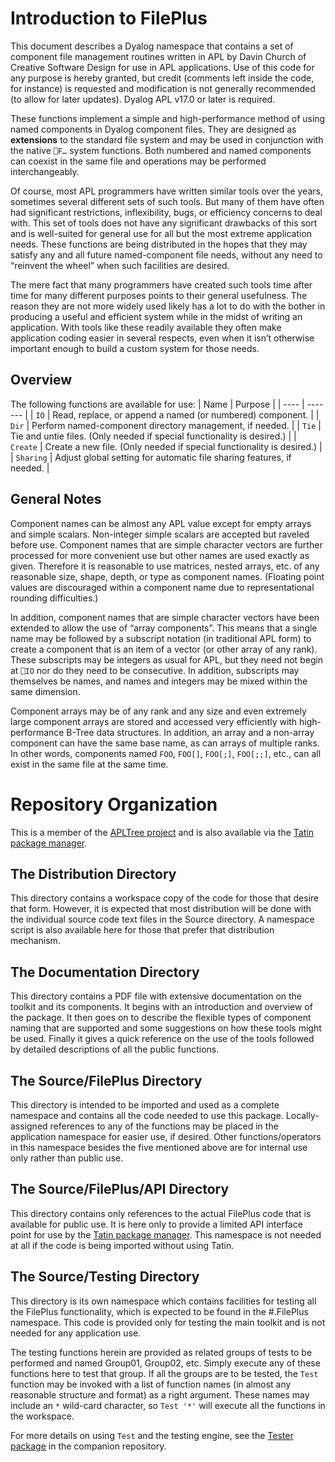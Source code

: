 # Introduction to FilePlus
This document describes a Dyalog namespace that contains a set of component file management routines written in APL by Davin Church of Creative Software Design for use in APL applications.  Use of this code for any purpose is hereby granted, but credit (comments left inside the code, for instance) is requested and modification is not generally recommended (to allow for later updates).  Dyalog APL v17.0 or later is required.

These functions implement a simple and high-performance method of using named components in Dyalog component files.  They are designed as **extensions** to the standard file system and may be used in conjunction with the native `⎕F…` system functions.  Both numbered and named components can coexist in the same file and operations may be performed interchangeably.

Of course, most APL programmers have written similar tools over the years, sometimes several different sets of such tools.  But many of them have often had significant restrictions, inflexibility, bugs, or efficiency concerns to deal with.  This set of tools does not have any significant drawbacks of this sort and is well-suited for general use for all but the most extreme application needs.  These functions are being distributed in the hopes that they may satisfy any and all future named-component file needs, without any need to “reinvent the wheel” when such facilities are desired.

The mere fact that many programmers have created such tools time after time for many different purposes points to their general usefulness.  The reason they are not more widely used likely has a lot to do with the bother in producing a useful and efficient system while in the midst of writing an application.  With tools like these readily available they often make application coding easier in several respects, even when it isn’t otherwise important enough to build a custom system for those needs.

## Overview
The following functions are available for use:
| Name | Purpose |
| ---- | ------- |
| `IO` | Read, replace, or append a named (or numbered) component. |
| `Dir` | Perform named-component directory management, if needed. |
| `Tie` | Tie and untie files.  (Only needed if special functionality is desired.) |
| `Create` | Create a new file.  (Only needed if special functionality is desired.) |
| `Sharing` | Adjust global setting for automatic file sharing features, if needed. |

## General Notes
Component names can be almost any APL value except for empty arrays and simple scalars.  Non-integer simple scalars are accepted but raveled before use.  Component names that are simple character vectors are further processed for more convenient use but other names are used exactly as given.  Therefore it is reasonable to use matrices, nested arrays, etc. of any reasonable size, shape, depth, or type as component names.  (Floating point values are discouraged within a component name due to representational rounding difficulties.)

In addition, component names that are simple character vectors have been extended to allow the use of “array components”.  This means that a single name may be followed by a subscript notation (in traditional APL form) to create a component that is an item of a vector (or other array of any rank).  These subscripts may be integers as usual for APL, but they need not begin at `⎕IO` nor do they need to be consecutive.  In addition, subscripts may themselves be names, and names and integers may be mixed within the same dimension.

Component arrays may be of any rank and any size and even extremely large component arrays are stored and accessed very efficiently with high-performance B-Tree data structures.  In addition, an array and a non-array component can have the same base name, as can arrays of multiple ranks.  In other words, components named `FOO`, `FOO[]`, `FOO[;]`, `FOO[;;]`, etc., can all exist in the same file at the same time.

# Repository Organization

This is a member of the [APLTree project](https://github.com/aplteam/apltree) and is also available via the [Tatin package manager](https://github.com/aplteam/Tatin).

## The Distribution Directory

This directory contains a workspace copy of the code for those that desire that form.  However, it is expected that most distribution will be done with the individual source code text files in the Source directory. A namespace script is also available here for those that prefer that distribution mechanism.

## The Documentation Directory

This directory contains a PDF file with extensive documentation on the toolkit and its components.  It begins with an introduction and overview of the package.  It then goes on to describe the flexible types of component naming that are supported and some suggestions on how these tools might be used.  Finally it gives a quick reference on the use of the tools followed by detailed descriptions of all the public functions.


## The Source/FilePlus Directory

This directory is intended to be imported and used as a complete namespace and contains all the code needed to use this package. Locally-assigned references to any of the functions may be placed in the application namespace for easier use, if desired. Other functions/operators in this namespace besides the five mentioned above are for internal use only rather than public use.

## The Source/FilePlus/API Directory

This directory contains only references to the actual FilePlus code that is available for public use.  It is here only to provide a limited API interface point for use by the [Tatin package manager](https://github.com/aplteam/Tatin). This namespace is not needed at all if the code is being imported without using Tatin.

## The Source/Testing Directory

This directory is its own namespace which contains facilities for testing all the FilePlus functionality, which is expected to be found in the #.FilePlus namespace.  This code is provided only for testing the main toolkit and is not needed for any application use.

The testing functions herein are provided as related groups of tests to be performed and named Group01, Group02, etc.  Simply execute any of these functions here to test that group.  If all the groups are to be tested, the `Test` function may be invoked with a list of function names (in almost any reasonable structure and format) as a right argument.  These names may include an `*` wild-card character, so `Test '*'` will execute all the functions in the workspace.

For more details on using `Test` and the testing engine, see the [Tester package](https://github.com/DavinChurch/Tester) in the companion repository.
